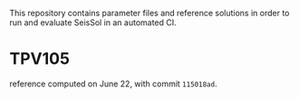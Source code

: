 This repository contains parameter files and reference solutions in order to run and evaluate SeisSol in an automated CI.

# TPV105 #
reference computed on June 22, with commit `115018ad`.
